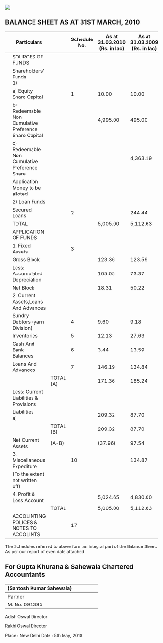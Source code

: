 ![](_page_0_Picture_0.jpeg)

## BALANCE SHEET AS AT 31ST MARCH, 2010

|  | Particulars                                              |           | Schedule<br>No. | As at<br>31.03.2010<br>(Rs. in lac) | As at<br>31.03.2009<br>(Rs. in lac) |
|--|----------------------------------------------------------|-----------|-----------------|-------------------------------------|-------------------------------------|
|  | SOURCES OF FUNDS                                         |           |                 |                                     |                                     |
|  | Shareholders' Funds<br>1)                                |           |                 |                                     |                                     |
|  | a)  Equity Share Capital                                 |           | 1               | 10.00                               | 10.00                               |
|  | b) Redeemable Non Cumulative Preference<br>Share Capital |           |                 | 4,995.00                            | 495.00                              |
|  | c)  Redeemable Non Cumulative Preference Share           |           |                 |                                     | 4,363.19                            |
|  | Application Money to be alloted                          |           |                 |                                     |                                     |
|  | 2) Loan Funds                                            |           |                 |                                     |                                     |
|  | Secured Loans                                            |           | 2               |                                     | 244.44                              |
|  | TOTAL                                                    |           |                 | 5,005.00                            | 5,112.63                            |
|  | APPLICATION OF FUNDS                                     |           |                 |                                     |                                     |
|  | 1. Fixed Assets                                          |           | 3               |                                     |                                     |
|  | Gross Block                                              |           |                 | 123.36                              | 123.59                              |
|  | Less: Accumulated Depreciation                           |           |                 | 105.05                              | 73.37                               |
|  | Net Block                                                |           |                 | 18.31                               | 50.22                               |
|  | 2. Current Assets,Loans And Advances                     |           |                 |                                     |                                     |
|  | Sundry Debtors (yarn Division)                           |           | 4               | 9.60                                | 9.18                                |
|  | Inventories                                              |           | 5               | 12.13                               | 27.63                               |
|  | Cash And Bank Balances                                   |           | 6               | 3.44                                | 13.59                               |
|  | Loans And Advances                                       |           | 7               | 146.19                              | 134.84                              |
|  |                                                          | TOTAL (A) |                 | 171.36                              | 185.24                              |
|  | Less: Current Liabilities & Provisions                   |           |                 |                                     |                                     |
|  | Liabilities<br>a)                                        |           |                 | 209.32                              | 87.70                               |
|  |                                                          | TOTAL (B) |                 | 209.32                              | 87.70                               |
|  | Net Current Assets                                       | (A-B)     |                 | (37.96)                             | 97.54                               |
|  | 3. Miscellaneous Expediture                              |           | 10              |                                     | 134.87                              |
|  | (To the extent not written off)                          |           |                 |                                     |                                     |
|  | 4. Profit & Loss Account                                 |           |                 | 5,024.65                            | 4,830.00                            |
|  |                                                          | TOTAL     |                 | 5,005.00                            | 5,112.63                            |
|  | ACCOLINTING POLICES & NOTES TO ACCOLINTS                 |           | 17              |                                     |                                     |

The Schedules referred to above form an integral part of the Balance Sheet. As per our report of even date attached

## For Gupta Khurana & Sahewala Chartered Accountants

| (Santosh Kumar Sahewala) |  |  |  |  |  |
|--------------------------|--|--|--|--|--|
| Partner                  |  |  |  |  |  |
| M. No. 091395            |  |  |  |  |  |

Adish Oswal Director

Rakhi Oswal Director

Place : New Delhi Date : 5th May, 2010